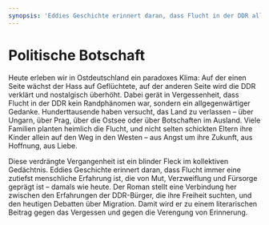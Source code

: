 ```yaml
---
synopsis: 'Eddies Geschichte erinnert daran, dass Flucht in der DDR allgegenwärtig war – Hunderttausende suchten einen Ausweg, oft schickten Eltern ihre Kinder aus Liebe allein in den Westen. Heute, wo einerseits Geflüchtete abgelehnt und andererseits die DDR verklärt wird, macht der Roman sichtbar: Flucht war und ist ein zutiefst menschliches Streben nach Freiheit und Zukunft.'
---
```


# Politische Botschaft

Heute erleben wir in Ostdeutschland ein paradoxes Klima: Auf der einen Seite
wächst der Hass auf Geflüchtete, auf der anderen Seite wird die DDR verklärt und
nostalgisch überhöht. Dabei gerät in Vergessenheit, dass Flucht in der DDR kein
Randphänomen war, sondern ein allgegenwärtiger Gedanke. Hunderttausende haben
versucht, das Land zu verlassen – über Ungarn, über Prag, über die Ostsee oder
über Botschaften im Ausland. Viele Familien planten heimlich die Flucht, und
nicht selten schickten Eltern ihre Kinder allein auf den Weg in den Westen – aus
Angst um ihre Zukunft, aus Hoffnung, aus Liebe.

Diese verdrängte Vergangenheit ist ein blinder Fleck im kollektiven Gedächtnis.
Eddies Geschichte erinnert daran, dass Flucht immer eine zutiefst menschliche
Erfahrung ist, die von Mut, Verzweiflung und Fürsorge geprägt ist – damals wie
heute. Der Roman stellt eine Verbindung her zwischen den Erfahrungen der
DDR-Bürger, die ihre Freiheit suchten, und den heutigen Debatten über Migration.
Damit wird er zu einem literarischen Beitrag gegen das Vergessen und gegen die
Verengung von Erinnerung.
